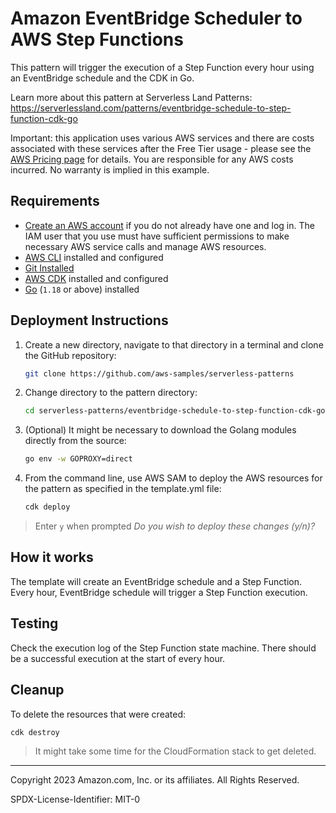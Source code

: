 # Amazon EventBridge Scheduler to AWS Step Functions

This pattern will trigger the execution of a Step Function every hour using an EventBridge schedule and the CDK in Go.

Learn more about this pattern at Serverless Land Patterns: https://serverlessland.com/patterns/eventbridge-schedule-to-step-function-cdk-go

Important: this application uses various AWS services and there are costs associated with these services after the Free Tier usage - please see the [AWS Pricing page](https://aws.amazon.com/pricing/) for details. You are responsible for any AWS costs incurred. No warranty is implied in this example.

## Requirements

* [Create an AWS account](https://portal.aws.amazon.com/gp/aws/developer/registration/index.html) if you do not already have one and log in. The IAM user that you use must have sufficient permissions to make necessary AWS service calls and manage AWS resources.
* [AWS CLI](https://docs.aws.amazon.com/cli/latest/userguide/install-cliv2.html) installed and configured
* [Git Installed](https://git-scm.com/book/en/v2/Getting-Started-Installing-Git)
* [AWS CDK](https://docs.aws.amazon.com/cdk/latest/guide/cli.html) installed and configured
* [Go](https://go.dev/dl/) (`1.18` or above) installed

## Deployment Instructions

1. Create a new directory, navigate to that directory in a terminal and clone the GitHub repository:
    ``` bash
    git clone https://github.com/aws-samples/serverless-patterns
    ```
2. Change directory to the pattern directory:
    ```bash
    cd serverless-patterns/eventbridge-schedule-to-step-function-cdk-go/cdk/
    ```
3. (Optional) It might be necessary to download the Golang modules directly from the source:
    ```bash
    go env -w GOPROXY=direct
    ```
4. From the command line, use AWS SAM to deploy the AWS resources for the pattern as specified in the template.yml file:
    ```bash
    cdk deploy
    ```
> Enter `y` when prompted *Do you wish to deploy these changes (y/n)?*

## How it works

The template will create an EventBridge schedule and a Step Function. Every hour, EventBridge schedule will trigger a Step Function execution.

## Testing

Check the execution log of the Step Function state machine. There should be a successful execution at the start of every hour.

## Cleanup

To delete the resources that were created:

```
cdk destroy
```

> It might take some time for the CloudFormation stack to get deleted.


----
Copyright 2023 Amazon.com, Inc. or its affiliates. All Rights Reserved.

SPDX-License-Identifier: MIT-0

